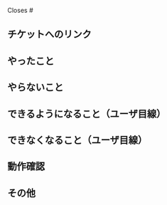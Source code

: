 Closes #
## チケットへのリンク

## やったこと

## やらないこと

## できるようになること（ユーザ目線）

## できなくなること（ユーザ目線）

## 動作確認

## その他